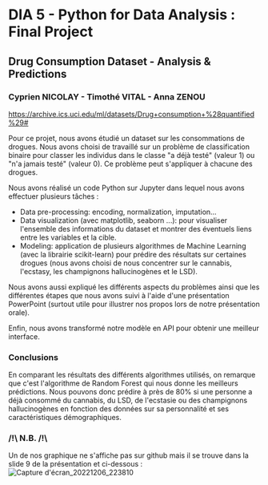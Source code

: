 # DIA 5 - Python for Data Analysis : Final Project 

## Drug Consumption Dataset - Analysis & Predictions
### Cyprien NICOLAY - Timothé VITAL - Anna ZENOU

https://archive.ics.uci.edu/ml/datasets/Drug+consumption+%28quantified%29#

Pour ce projet, nous avons étudié un dataset sur les consommations de drogues. Nous avons choisi de travaillé sur un problème de classification binaire pour classer les individus dans le classe "a déjà testé" (valeur 1) ou "n'a jamais testé" (valeur 0). Ce problème peut s'appliquer à chacune des drogues.

Nous avons réalisé un code Python sur Jupyter dans lequel nous avons effectuer plusieurs tâches : 
  * Data pre-processing: encoding, normalization, imputation…
  * Data visualization (avec matplotlib, seaborn ...): pour visualiser l'ensemble des informations du dataset et montrer des éventuels liens entre les variables et la cible.
  * Modeling: application de plusieurs algorithmes de Machine Learning (avec la librairie scikit-learn) pour prédire des résultats sur certaines drogues (nous avons choisi de nous concentrer sur le cannabis, l'ecstasy, les champignons hallucinogènes et le LSD).

Nous avons aussi expliqué les différents aspects du problèmes ainsi que les différentes étapes que nous avons suivi à l'aide d'une présentation PowerPoint (surtout utile pour illustrer nos propos lors de notre présentation orale).

Enfin, nous avons transformé notre modèle en API pour obtenir une meilleur interface.

### Conclusions
En comparant les résultats des différents algorithmes utilisés, on remarque que c'est l'algorithme de Random Forest qui nous donne les meilleurs prédictions.
Nous pouvons donc prédire à près de 80% si une personne a déjà consommé du cannabis, du LSD, de l'ecstasie ou des champignons hallucinogènes en fonction des données sur sa personnalité et ses caractéristiques démographiques.




### /!\ N.B. /!\

Un de nos graphique ne s'affiche pas sur github mais il se trouve dans la slide 9 de la présentation et ci-dessous :
![Capture d'écran_20221206_223810](https://user-images.githubusercontent.com/119936688/206028680-774a2ddd-2b2f-4c6e-84b2-a53b5348336b.png)

